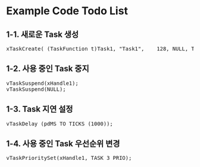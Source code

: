 # Example Code Todo List

## 1-1. 새로운 Task 생성
<pre>
xTaskCreate( (TaskFunction_t)Task1, "Task1",	128, NULL, TASK_1_PRIO, &xHandle1 );
</pre>

## 1-2. 사용 중인 Task 중지
<pre>
vTaskSuspend(xHandle1);
vTaskSuspend(NULL);
</pre>

## 1-3. Task 지연 설정
<pre>
vTaskDelay (pdMS_TO_TICKS (1000));
</pre>

## 1-4. 사용 중인 Task 우선순위 변경
<pre>
vTaskPrioritySet(xHandle1, TASK_3_PRIO);
</pre>
